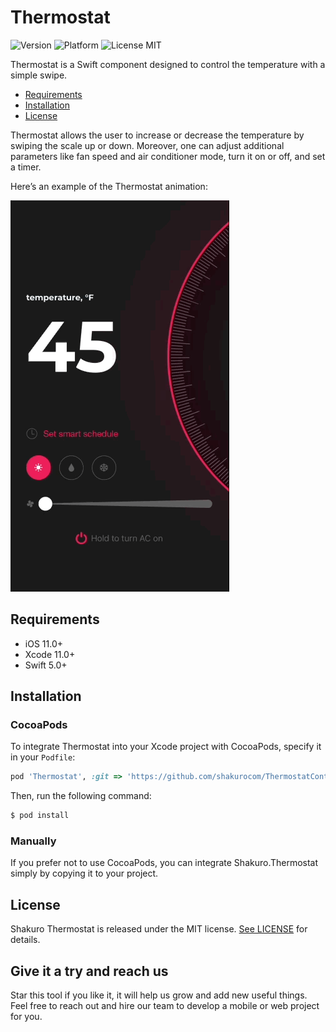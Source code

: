<br><br>
# Thermostat
![Version](https://img.shields.io/badge/version-1.0.0-blue.svg)
![Platform](https://img.shields.io/badge/platform-iOS-lightgrey.svg)
![License MIT](https://img.shields.io/badge/license-MIT-green.svg)

Thermostat is a Swift component designed to control the temperature with a simple swipe. 

- [Requirements](#requirements)
- [Installation](#installation)
- [License](#license)

Thermostat allows the user to increase or decrease the temperature by swiping the scale up or down. Moreover, one can adjust additional parameters like fan speed and air conditioner mode, turn it on or off, and set a timer. 

Here’s an example of the Thermostat animation:

![](Resources/sample.gif)

## Requirements

- iOS 11.0+
- Xcode 11.0+
- Swift 5.0+

## Installation

### CocoaPods

To integrate Thermostat into your Xcode project with CocoaPods, specify it in your `Podfile`:

```ruby
pod 'Thermostat', :git => 'https://github.com/shakurocom/ThermostatControl.git', :commit => d985d6caadad129480c0ffac0b72a6bb5d69de3f
```

Then, run the following command:

```bash
$ pod install
```

### Manually

If you prefer not to use CocoaPods, you can integrate Shakuro.Thermostat simply by copying it to your project.

## License

Shakuro Thermostat is released under the MIT license. [See LICENSE](https://github.com/shakurocom/ScrollableTabs/blob/master/LICENSE.md) for details.

## Give it a try and reach us

Star this tool if you like it, it will help us grow and add new useful things. 
Feel free to reach out and hire our team to develop a mobile or web project for you.


